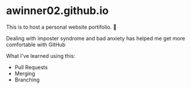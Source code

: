 # awinner02.github.io
This is to host a personal website portifolio. 🙂

Dealing with imposter syndrome and bad anxiety has helped me get more comfortable with GitHub 

What I've learned using this:
  - Pull Requests
  - Merging
  - Branching

